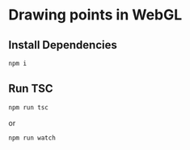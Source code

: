 # Drawing points in WebGL

## Install Dependencies

```bash
npm i
```

## Run TSC

```bash
npm run tsc
```

or

```bash
npm run watch
```
